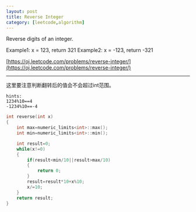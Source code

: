 ```yaml
---
layout: post
title: Reverse Integer
category: [leetcode,algorithm]
---
```


Reverse digits of an integer.

Example1: x = 123, return 321
Example2: x = -123, return -321

[https://oj.leetcode.com/problems/reverse-integer/](https://oj.leetcode.com/problems/reverse-integer/) 

<!--break-->

---

这里要注意判断翻转后的值会不会超过int范围。
```
hints:
1234%10==4
-1234%10==-4
```
```c++
int reverse(int x)
{
	int max=numeric_limits<int>::max();
	int min=numeric_limits<int>::min();

	int result=0;
	while(x!=0)
	{
		if(result<min/10||result>max/10)
		{
			return 0;
		}
		result=result*10+x%10;
		x/=10;
	}
	return result;
}
```
